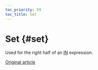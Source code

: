 ```yaml
---
toc_priority: 59
toc_title: Set
---
```


# Set {#set}

Used for the right half of an [IN](../../../sql_reference/statements/select.md#select-in-operators) expression.

[Original article](https://clickhouse.tech/docs/en/data_types/special_data_types/set/) <!--hide-->
